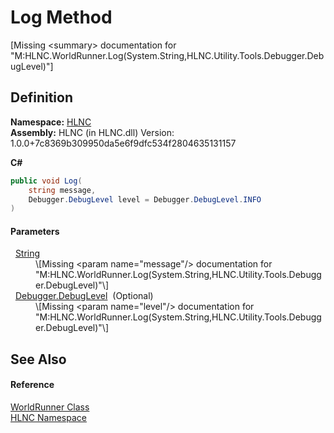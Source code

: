 # Log Method


\[Missing &lt;summary&gt; documentation for "M:HLNC.WorldRunner.Log(System.String,HLNC.Utility.Tools.Debugger.DebugLevel)"\]



## Definition
**Namespace:** <a href="N_HLNC">HLNC</a>  
**Assembly:** HLNC (in HLNC.dll) Version: 1.0.0+7c8369b309950da5e6f9dfc534f2804635131157

**C#**
``` C#
public void Log(
	string message,
	Debugger.DebugLevel level = Debugger.DebugLevel.INFO
)
```



#### Parameters
<dl><dt>  <a href="https://learn.microsoft.com/dotnet/api/system.string" target="_blank" rel="noopener noreferrer">String</a></dt><dd>\[Missing &lt;param name="message"/&gt; documentation for "M:HLNC.WorldRunner.Log(System.String,HLNC.Utility.Tools.Debugger.DebugLevel)"\]</dd><dt>  <a href="T_HLNC_Utility_Tools_Debugger_DebugLevel">Debugger.DebugLevel</a>  (Optional)</dt><dd>\[Missing &lt;param name="level"/&gt; documentation for "M:HLNC.WorldRunner.Log(System.String,HLNC.Utility.Tools.Debugger.DebugLevel)"\]</dd></dl>

## See Also


#### Reference
<a href="T_HLNC_WorldRunner">WorldRunner Class</a>  
<a href="N_HLNC">HLNC Namespace</a>  
